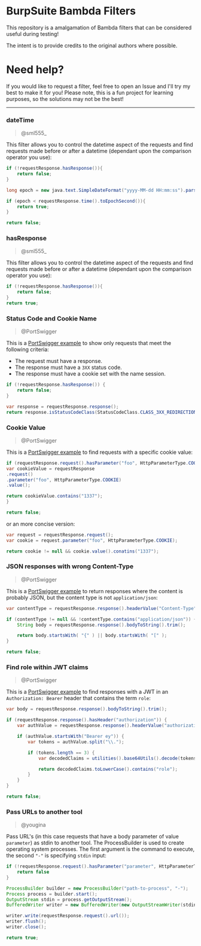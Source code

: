 # BurpSuite Bambda Filters

This repository is a amalgamation of Bambda filters that can be considered useful during testing!

The intent is to provide credits to the original authors where possible.

# Need help?

If you would like to request a filter, feel free to open an Issue and I'll try my best to make it for you! Please note, this is a fun project for learning purposes, so the solutions may not be the best!

---

### dateTime

> @sml555\_

This filter allows you to control the datetime aspect of the requests and find requests made before or after a datetime (dependant upon the comparison operator you use):

```java
if (!requestResponse.hasResponse()){
    return false;
}

long epoch = new java.text.SimpleDateFormat("yyyy-MM-dd HH:mm:ss").parse("2023-01-01 00:00:00").getTime() / 1000;

if (epoch < requestResponse.time().toEpochSecond()){
	return true;
}

return false;
```

### hasResponse

> @sml555\_

This filter allows you to control the datetime aspect of the requests and find requests made before or after a datetime (dependant upon the comparison operator you use):

```java
if (!requestResponse.hasResponse()){
    return false;
}
return true;
```

### Status Code and Cookie Name

> @PortSwigger

This is a [PortSwigger example](https://portswigger.net/burp/documentation/desktop/tools/proxy/http-history/bambdas) to show only requests that meet the following criteria:

- The request must have a response.
- The response must have a `3XX` status code.
- The response must have a cookie set with the name session.

```java
if (!requestResponse.hasResponse()) {
    return false;
}

var response = requestResponse.response();
return response.isStatusCodeClass(StatusCodeClass.CLASS_3XX_REDIRECTION) && response.hasCookie("session");
```

### Cookie Value

> @PortSwigger

This is a [PortSwigger example](https://portswigger.net/blog/introducing-bambdas) to find requests with a specific cookie value:

```java
if (requestResponse.request().hasParameter("foo", HttpParameterType.COOKIE)) {
var cookieValue = requestResponse
.request()
.parameter("foo", HttpParameterType.COOKIE)
.value();

return cookieValue.contains("1337");
}

return false;
```

or an more concise version:

```java
var request = requestResponse.request();
var cookie = request.parameter("foo", HttpParameterType.COOKIE);

return cookie != null && cookie.value().conatins("1337");
```

### JSON responses with wrong Content-Type

> @PortSwigger

This is a [PortSwigger example](https://portswigger.net/blog/introducing-bambdas) to return responses where the content is probably JSON, but the content type is not `application/json`:

```java
var contentType = requestResponse.response().headerValue("Content-Type");

if (contentType != null && !contentType.contains("application/json")) {
    String body = requestResponse.response().bodyToString().trim();

    return body.startsWith( "{" ) || body.startsWith( "[" );
}

return false;
```

### Find role within JWT claims

> @PortSwigger

This is a [PortSwigger example](https://portswigger.net/blog/introducing-bambdas) to find responses with a JWT in an `Authorization: Bearer` header that contains the term `role`:

```java
var body = requestResponse.response().bodyToString().trim();

if (requestResponse.response().hasHeader("authorization")) {
    var authValue = requestResponse.response().headerValue("authorization");

    if (authValue.startsWith("Bearer ey")) {
        var tokens = authValue.split("\\.");

        if (tokens.length == 3) {
            var decodedClaims = utilities().base64Utils().decode(tokens[1], Base64DecodingOptions.URL).toString();

            return decodedClaims.toLowerCase().contains("role");
        }
    }
}

return false;
```

### Pass URLs to another tool

> @yougina

Pass URL's (in this case requests that have a body parameter of value `parameter`) as stdin to another tool.
The ProcessBuilder is used to create operating system processes. The first argument is the command to execute, the second `"-"` is specifying `stdin` input:

```java
if (!requestResponse.request().hasParameter("parameter", HttpParameterType.BODY)) {
	return false
}

ProcessBuilder builder = new ProcessBuilder("path-to-process", "-");
Process process = builder.start();
OutputStream stdin = process.getOutputStream();
BufferedWriter writer = new BufferedWriter(new OutputStreamWriter(stdin));

writer.write(requestResponse.request().url());
writer.flush();
writer.close();

return true;
```

